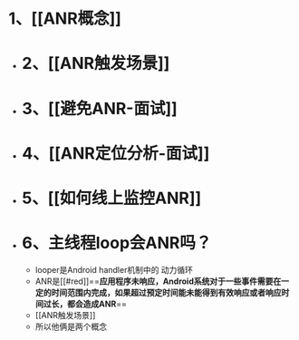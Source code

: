 # 1、[[ANR概念]]
- # 2、[[ANR触发场景]]
- # 3、[[避免ANR-面试]]
- # 4、[[ANR定位分析-面试]]
- # 5、[[如何线上监控ANR]]
- # 6、主线程loop会ANR吗？
	- looper是Android handler机制中的 动力循环
	- ANR是[[#red]]==**应用程序未响应，Android系统对于一些事件需要在一定的时间范围内完成，如果超过预定时间能未能得到有效响应或者响应时间过长，都会造成ANR**==
	- [[ANR触发场景]]
	- 所以他俩是两个概念